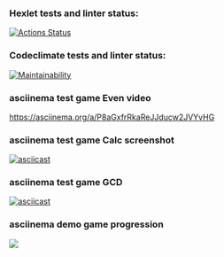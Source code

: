 ### Hexlet tests and linter status:
[![Actions Status](https://github.com/Sabshor/java-project-61/actions/workflows/hexlet-check.yml/badge.svg)](https://github.com/Sabshor/java-project-61/actions)
### Codeclimate tests and linter status:
[![Maintainability](https://api.codeclimate.com/v1/badges/a29267f8b036856127e0/maintainability)](https://codeclimate.com/github/Sabshor/java-project-61/maintainability)
### asciinema test game Even video
https://asciinema.org/a/P8aGxfrRkaReJJducw2JVYvHG
### asciinema test game Calc screenshot
[![asciicast](https://asciinema.org/a/gNnJBjpEYJublKT1LuzK4Ep9h.svg)](https://asciinema.org/a/gNnJBjpEYJublKT1LuzK4Ep9h)
### asciinema test game GCD
[![asciicast](https://asciinema.org/a/n5M1z162MT4BgRtitpvk814VQ.svg)](https://asciinema.org/a/n5M1z162MT4BgRtitpvk814VQ)
### asciinema demo game progression
<a href="https://asciinema.org/a/QYYyB0JFv3uwhzPw7a3kNPvJ0" target="_blank"><img src="https://asciinema.org/a/QYYyB0JFv3uwhzPw7a3kNPvJ0.svg" /></a>
